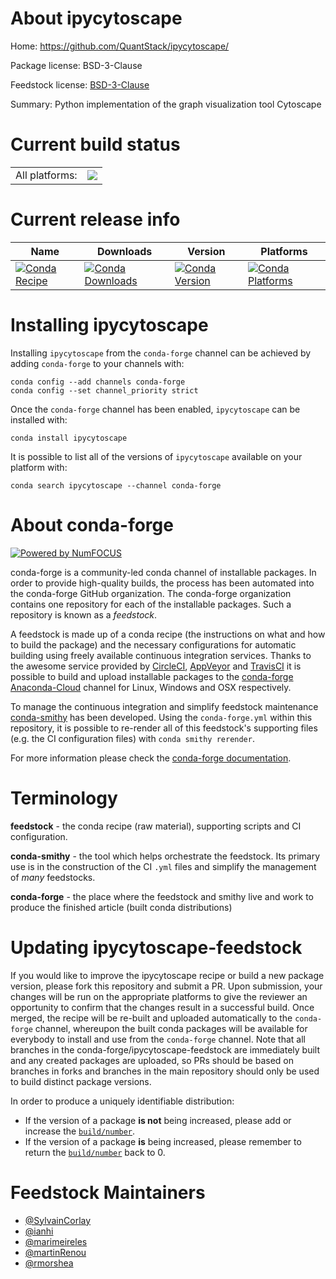 About ipycytoscape
==================

Home: https://github.com/QuantStack/ipycytoscape/

Package license: BSD-3-Clause

Feedstock license: [BSD-3-Clause](https://github.com/conda-forge/ipycytoscape-feedstock/blob/master/LICENSE.txt)

Summary: Python implementation of the graph visualization tool Cytoscape

Current build status
====================


<table><tr><td>All platforms:</td>
    <td>
      <a href="https://dev.azure.com/conda-forge/feedstock-builds/_build/latest?definitionId=9243&branchName=master">
        <img src="https://dev.azure.com/conda-forge/feedstock-builds/_apis/build/status/ipycytoscape-feedstock?branchName=master">
      </a>
    </td>
  </tr>
</table>

Current release info
====================

| Name | Downloads | Version | Platforms |
| --- | --- | --- | --- |
| [![Conda Recipe](https://img.shields.io/badge/recipe-ipycytoscape-green.svg)](https://anaconda.org/conda-forge/ipycytoscape) | [![Conda Downloads](https://img.shields.io/conda/dn/conda-forge/ipycytoscape.svg)](https://anaconda.org/conda-forge/ipycytoscape) | [![Conda Version](https://img.shields.io/conda/vn/conda-forge/ipycytoscape.svg)](https://anaconda.org/conda-forge/ipycytoscape) | [![Conda Platforms](https://img.shields.io/conda/pn/conda-forge/ipycytoscape.svg)](https://anaconda.org/conda-forge/ipycytoscape) |

Installing ipycytoscape
=======================

Installing `ipycytoscape` from the `conda-forge` channel can be achieved by adding `conda-forge` to your channels with:

```
conda config --add channels conda-forge
conda config --set channel_priority strict
```

Once the `conda-forge` channel has been enabled, `ipycytoscape` can be installed with:

```
conda install ipycytoscape
```

It is possible to list all of the versions of `ipycytoscape` available on your platform with:

```
conda search ipycytoscape --channel conda-forge
```


About conda-forge
=================

[![Powered by
NumFOCUS](https://img.shields.io/badge/powered%20by-NumFOCUS-orange.svg?style=flat&colorA=E1523D&colorB=007D8A)](https://numfocus.org)

conda-forge is a community-led conda channel of installable packages.
In order to provide high-quality builds, the process has been automated into the
conda-forge GitHub organization. The conda-forge organization contains one repository
for each of the installable packages. Such a repository is known as a *feedstock*.

A feedstock is made up of a conda recipe (the instructions on what and how to build
the package) and the necessary configurations for automatic building using freely
available continuous integration services. Thanks to the awesome service provided by
[CircleCI](https://circleci.com/), [AppVeyor](https://www.appveyor.com/)
and [TravisCI](https://travis-ci.com/) it is possible to build and upload installable
packages to the [conda-forge](https://anaconda.org/conda-forge)
[Anaconda-Cloud](https://anaconda.org/) channel for Linux, Windows and OSX respectively.

To manage the continuous integration and simplify feedstock maintenance
[conda-smithy](https://github.com/conda-forge/conda-smithy) has been developed.
Using the ``conda-forge.yml`` within this repository, it is possible to re-render all of
this feedstock's supporting files (e.g. the CI configuration files) with ``conda smithy rerender``.

For more information please check the [conda-forge documentation](https://conda-forge.org/docs/).

Terminology
===========

**feedstock** - the conda recipe (raw material), supporting scripts and CI configuration.

**conda-smithy** - the tool which helps orchestrate the feedstock.
                   Its primary use is in the construction of the CI ``.yml`` files
                   and simplify the management of *many* feedstocks.

**conda-forge** - the place where the feedstock and smithy live and work to
                  produce the finished article (built conda distributions)


Updating ipycytoscape-feedstock
===============================

If you would like to improve the ipycytoscape recipe or build a new
package version, please fork this repository and submit a PR. Upon submission,
your changes will be run on the appropriate platforms to give the reviewer an
opportunity to confirm that the changes result in a successful build. Once
merged, the recipe will be re-built and uploaded automatically to the
`conda-forge` channel, whereupon the built conda packages will be available for
everybody to install and use from the `conda-forge` channel.
Note that all branches in the conda-forge/ipycytoscape-feedstock are
immediately built and any created packages are uploaded, so PRs should be based
on branches in forks and branches in the main repository should only be used to
build distinct package versions.

In order to produce a uniquely identifiable distribution:
 * If the version of a package **is not** being increased, please add or increase
   the [``build/number``](https://docs.conda.io/projects/conda-build/en/latest/resources/define-metadata.html#build-number-and-string).
 * If the version of a package **is** being increased, please remember to return
   the [``build/number``](https://docs.conda.io/projects/conda-build/en/latest/resources/define-metadata.html#build-number-and-string)
   back to 0.

Feedstock Maintainers
=====================

* [@SylvainCorlay](https://github.com/SylvainCorlay/)
* [@ianhi](https://github.com/ianhi/)
* [@marimeireles](https://github.com/marimeireles/)
* [@martinRenou](https://github.com/martinRenou/)
* [@rmorshea](https://github.com/rmorshea/)

